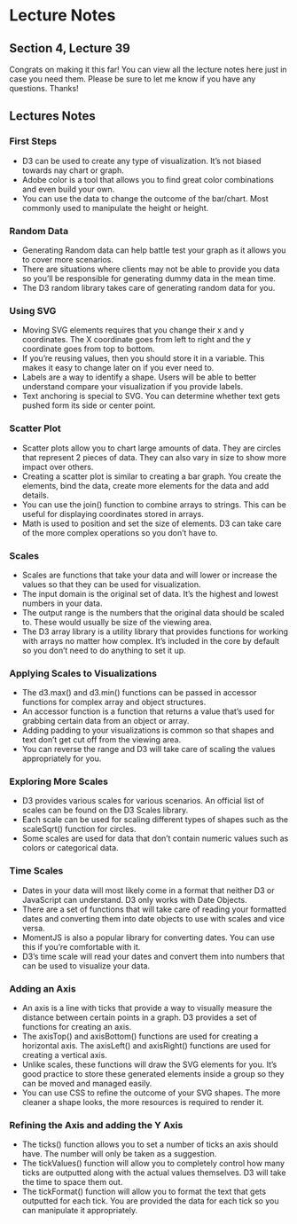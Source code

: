 # Lecture Notes
## Section 4, Lecture 39
Congrats on making it this far! You can view all the lecture notes here just in case you need them. Please be sure to let me know if you have any questions. Thanks!

## Lectures Notes
### First Steps

* D3 can be used to create any type of visualization. It’s not biased towards nay chart or graph.
* Adobe color is a tool that allows you to find great color combinations and even build your own. 
* You can use the data to change the outcome of the bar/chart. Most commonly used to manipulate the height or height.

### Random Data

* Generating Random data can help battle test your graph as it allows you to cover more scenarios.
* There are situations where clients may not be able to provide you data so you’ll be responsible for generating dummy data in the mean time. 
* The D3 random library takes care of generating random data for you.
### Using SVG

* Moving SVG elements requires that you change their x and y coordinates. The X coordinate goes from left to right and the y coordinate goes from top to bottom. 
* If you’re reusing values, then you should store it in a variable. This makes it easy to change later on if you ever need to.
* Labels are a way to identify a shape. Users will be able to better understand compare your visualization if you provide labels.
* Text anchoring is special to SVG. You can determine whether text gets pushed form its side or center point.
### Scatter Plot

* Scatter plots allow you to chart large amounts of data. They are circles that represent 2 pieces of data. They can also vary in size to show more impact over others.
* Creating a scatter plot is similar to creating a bar graph. You create the elements, bind the data, create more elements for the data and add details.
* You can use the join() function to combine arrays to strings. This can be useful for displaying coordinates stored in arrays. 
* Math is used to position and set the size of elements. D3 can take care of the more complex operations so you don’t have to.
### Scales

* Scales are functions that take your data and will lower or increase the values so that they can be used for visualization.
* The input domain is the original set of data. It’s the highest and lowest numbers in your data.
* The output range is the numbers that the original data should be scaled to. These would usually be size of the viewing area.
* The D3 array library is a utility library that provides functions for working with arrays no matter how complex. It’s included in the core by default so you don’t need to do anything to set it up.
### Applying Scales to Visualizations

* The d3.max() and d3.min() functions can be passed in accessor functions for complex array and object structures.
* An accessor function is a function that returns a value that’s used for grabbing certain data from an object or array.
* Adding padding to your visualizations is common so that shapes and text don’t get cut off from the viewing area.
* You can reverse the range and D3 will take care of scaling the values appropriately for you.
### Exploring More Scales

* D3 provides various scales for various scenarios. An official list of scales can be found on the D3 Scales library.
* Each scale can be used for scaling different types of shapes such as the scaleSqrt() function for circles.
* Some scales are used for data that don’t contain numeric values such as colors or categorical data.
### Time Scales

* Dates in your data will most likely come in a format that neither D3 or JavaScript can understand. D3 only works with Date Objects.
* There are a set of functions that will take care of reading your formatted dates and converting them into date objects to use with scales and vice versa.
* MomentJS is also a popular library for converting dates. You can use this if you’re comfortable with it.
* D3’s time scale will read your dates and convert them into numbers that can be used to visualize your data.
### Adding an Axis

* An axis is a line with ticks that provide a way to visually measure the distance between certain points in a graph. D3 provides a set of functions for creating an axis.
* The axisTop() and axisBottom() functions are used for creating a horizontal axis. The axisLeft() and axisRight() functions are used for creating a vertical axis.
* Unlike scales, these functions will draw the SVG elements for you. It’s good practice to store these generated elements inside a group so they can be moved and managed easily.
* You can use CSS to refine the outcome of your SVG shapes. The more cleaner a shape looks, the more resources is required to render it. 
### Refining the Axis and adding the Y Axis

* The ticks() function allows you to set a number of ticks an axis should have. The number will only be taken as a suggestion.
* The tickValues() function will allow you to completely control how many ticks are outputted along with the actual values themselves. D3 will take the time to space them out.
* The tickFormat() function will allow you to format the text that gets outputted for each tick. You are provided the data for each tick so you can manipulate it appropriately. 